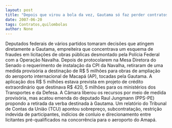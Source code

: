 ```yaml
---
layout: post
title: "Depois que virou a bola da vez, Gautama só faz perder contratos"
date: 2007-06-20
tags: Contratos,quilombolas
author: None
---
```

Deputados federais de v&aacute;rios partidos tomaram decis&otilde;es que atingem diretamente a Gautama, empreiteira que concentrava um esquema de fraudes em licita&ccedil;&otilde;es de obras p&uacute;blicas desmontado pela Pol&iacute;cia Federal com a Opera&ccedil;&atilde;o Navalha. 
Depois de protocolarem na Mesa Diretora do Senado o requerimento de instala&ccedil;&atilde;o da CPI da Navalha, retiraram de uma medida provis&oacute;ria a destina&ccedil;&atilde;o de R$ 5 milh&otilde;es para obras de amplia&ccedil;&atilde;o do aeroporto internacional de Macap&aacute; (AP), tocadas pela Gautama. 
A aplica&ccedil;&atilde;o dos R$ 5 milh&otilde;es estava prevista em projeto de cr&eacute;dito extraordin&aacute;rio que destinava R$ 420, 5 milh&otilde;es para os minist&eacute;rios dos Transportes e da Defesa. 
A C&acirc;mara liberou os recursos por meio de medida provis&oacute;ria, mas acatou emenda do deputado Raul Jungmann (PPS-PE) propondo a retirada da verba destinada &agrave; Gautama. 
Um relat&oacute;rio do Tribunal de Contas da Uni&atilde;o (TCU) apontou sobrepre&ccedil;o, subcontrata&ccedil;&atilde;o, restri&ccedil;&atilde;o indevida de participantes, ind&iacute;cios de conluio e direcionamento entre licitantes pr&eacute;-qualificados na concorr&ecirc;ncia para o aeroporto do Amap&aacute;. 